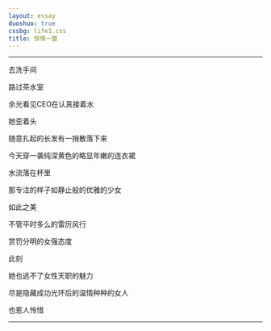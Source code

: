 ```yaml
---
layout: essay
duoshuo: true
cssbg: life1.css
title: 惊情一瞥
---
```


----------
去洗手间

路过茶水室

余光看见CEO在认真接着水

她歪着头

随意扎起的长发有一捎散落下来

今天穿一袭纯深黄色的略显年嫩的连衣裙

水流落在杯里

那专注的样子如静止般的优雅的少女

如此之美

不管平时多么的雷厉风行

赏罚分明的女强态度

此刻

她也逃不了女性天职的魅力

尽是隐藏成功光环后的温情种种的女人

也惹人怜惜

---------

